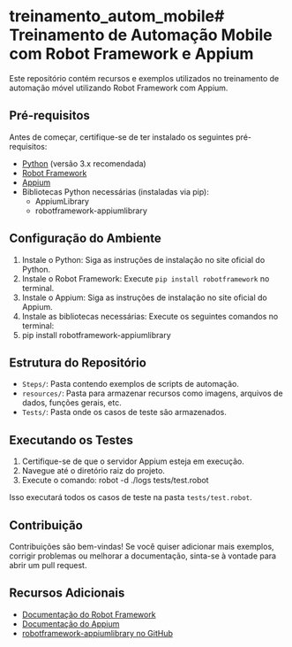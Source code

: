 # treinamento_autom_mobile# Treinamento de Automação Mobile com Robot Framework e Appium

Este repositório contém recursos e exemplos utilizados no treinamento de automação móvel utilizando Robot Framework com Appium.

## Pré-requisitos

Antes de começar, certifique-se de ter instalado os seguintes pré-requisitos:

- [Python](https://www.python.org/) (versão 3.x recomendada)
- [Robot Framework](https://robotframework.org/)
- [Appium](http://appium.io/)
- Bibliotecas Python necessárias (instaladas via pip):
  - AppiumLibrary
  - robotframework-appiumlibrary

## Configuração do Ambiente

1. Instale o Python: Siga as instruções de instalação no site oficial do Python.
2. Instale o Robot Framework: Execute `pip install robotframework` no terminal.
3. Instale o Appium: Siga as instruções de instalação no site oficial do Appium.
4. Instale as bibliotecas necessárias: Execute os seguintes comandos no terminal:
5. pip install robotframework-appiumlibrary


## Estrutura do Repositório

- `Steps/`: Pasta contendo exemplos de scripts de automação.
- `resources/`: Pasta para armazenar recursos como imagens, arquivos de dados, funções gerais, etc.
- `Tests/`: Pasta onde os casos de teste são armazenados.

## Executando os Testes

1. Certifique-se de que o servidor Appium esteja em execução.
2. Navegue até o diretório raiz do projeto.
3. Execute o comando:
robot -d ./logs tests/test.robot


Isso executará todos os casos de teste na pasta `tests/test.robot`.

## Contribuição

Contribuições são bem-vindas! Se você quiser adicionar mais exemplos, corrigir problemas ou melhorar a documentação, sinta-se à vontade para abrir um pull request.

## Recursos Adicionais

- [Documentação do Robot Framework](https://robotframework.org/robotframework/)
- [Documentação do Appium](http://appium.io/docs/en/about-appium/intro/)
- [robotframework-appiumlibrary no GitHub](https://github.com/serhatbolsu/robotframework-appiumlibrary)




